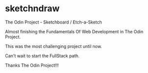 # sketchndraw
The Odin Project - Sketchboard / Etch-a-Sketch

Almost finishing the Fundamentals Of Web Development in The Odin Project. 

This was the most challenging project until now.

Can't wait to start the FullStack path.


Thanks The Odin Project!!!
